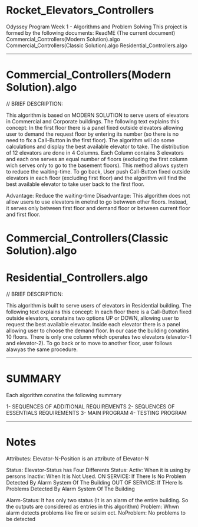 # Rocket_Elevators_Controllers

Odyssey Program
Week 1 - Algorithms and Problem Solving
This project is formed by the following documents:
ReadME (The current document)
Commercial_Controllers(Modern Solution).algo
Commercial_Controllers(Classic Solution).algo
Residential_Controllers.algo

----------------------------------------------------------------------------------------------------------------------------------------

# Commercial_Controllers(Modern Solution).algo

// BRIEF DESCRIPTION:

This algorithm is based on MODERN SOLUTION to serve users of elevators in Commercial and Corporate buildings. The following text 
explains this concept:
In the first floor there is a panel fixed outside elevators allowing user to demand the request floor by entering its number 
(so there is no need to fix a Call-Button in the first floor). The algorithm will do some calculations and display the best available 
elevator to take. The distribution of 12 elevators are done in 4 Columns. Each Column contains 3 elevators and each one serves an equal 
number of floors (excluding the first column wich serves only to go to the basement floors). This method allows system to reduce 
the waiting-time. To go back, User push Call-Button fixed outside elevators in each floor (excluding first floor) and the algorithm 
will find the best available elevator to take user back to the first floor.

Advantage: Reduce the waiting-time
Disadvantage: This algorithm does not allow users to use elevators in enetnd to go betwwen other floors. 
Instead, it serves only between first floor and demand floor or between current floor and first floor.

# Commercial_Controllers(Classic Solution).algo

# Residential_Controllers.algo

// BRIEF DESCRIPTION:

This algorithm is built to serve users of elevators in Residential building. The following text 
explains this concept:
In each floor there is a Call-Button fixed outside elevators, conatains two options UP or DOWN, allowing user to request the best 
available elevator. Inside each elevator there is a panel allowing user to choose the demand floor. In our case the building conatins 
10 floors. There is only one column which operates two elevators (elavator-1 and elevator-2).
To go back or to move to another floor, user follows alawyas the same procedure.

----------------------------------------------------------------------------------------------------------------------------------------

# SUMMARY
Each algorithm conatins the following summary

1- SEQUENCES OF ADDITIONAL REQUIREMENTS
2- SEQUENCES OF ESSENTIALS REQUIREMENTS
3- MAIN PROGRAM 
4- TESTING PROGRAM

----------------------------------------------------------------------------------------------------------------------------------------

# Notes

Attributes:
Elevator-N-Position is an attribute of Elevator-N 

Status:
Elevator-Status has Four Differents Status: 
Activ: When it is using by persons
Inactiv: When It is Not Used. 
ON SERVICE: If There Is No Problem Detected By Alarm System Of The Building
OUT OF SERVICE: If THere Is Problems Detected By Alarm System Of The Building

Alarm-Status: It has only two status (It is an alarm of the entire building. So the outputs are considered as entries in this algorithm)
Problem: Whwn alarm detects problems like fire or seisim ect.
NoProblem: No problems to be detected




